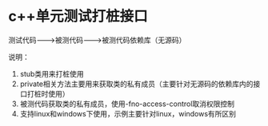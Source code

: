 c++单元测试打桩接口
================
测试代码--->被测代码--->被测代码依赖库（无源码）


说明：
1. stub类用来打桩使用
2. private相关方法主要用来获取类的私有成员（主要针对无源码的依赖库内的接口打桩时使用）
3. 被测代码获取类的私有成员，使用-fno-access-control取消权限控制
4. 支持linux和windows下使用，示例主要针对linux，windows有所区别




